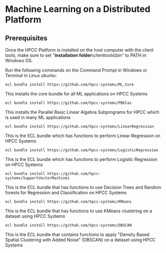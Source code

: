 # Machine Learning on a Distributed Platform

## Prerequisites

Once the HPCC Platform is installed on the host computer with the client tools, make sure to set "**installation folder**\clienttools\bin" to PATH in Windows OS.

Run the following commands on the Command Prompt in Windows or Terminal in Linux ubuntu:

    ecl bundle install https://github.com/hpcc-systems/ML_Core

This installs the core bundle for all ML applications on HPCC Systems

    ecl bundle install https://github.com/hpcc-systems/PBblas

This installs the Parallel Basic Linear Algebra Subprograms for HPCC which is used in many ML applications

    ecl bundle install https://github.com/hpcc-systems/LinearRegression

This is the ECL bundle which has functions to perform Linear Regression on HPCC Systems

    ecl bundle install https://github.com/hpcc-systems/LogisticRegression

This is the ECL bundle which has functions to perform Logistic Regression on HPCC Systems    

    ecl bundle install https://github.com/hpcc-systems/SupportVectorMachines

This is the ECL bundle that has functions to use Decision Trees and Random forests for Regression and Classification on HPCC Systems

    ecl bundle install https://github.com/hpcc-systems/KMeans

This is the ECL bundle that has functions to use KMeans clustering on a dataset using HPCC Systems

    ecl bundle install https://github.com/hpcc-systems/DBSCAN

This is the ECL bundle that contains functions to apply "Density Based Spatial Clustering with Added Noise" (DBSCAN) on a dataset using HPCC Systems   